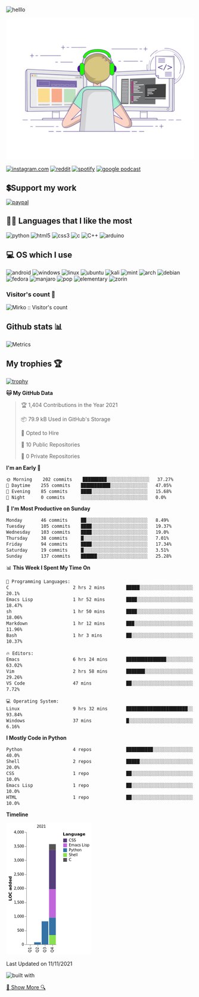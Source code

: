 #

![helllo](https://readme-typing-svg.herokuapp.com/?lines=Hello,+There!+👋;I'm+Mirko+Rovere&center=true&size=30)

![gif](https://github.com/M0-san/M0-san/blob/master/coding.gif?raw=true)

[![instagram.com](https://img.shields.io/badge/Instagram-E4405F?style=for-the-badge&logo=instagram&logoColor=white)](https://instagram.com/mirko_rovere/)
[![reddit](https://img.shields.io/badge/Reddit-FF4500?style=for-the-badge&logo=reddit&logoColor=white)](https://reddit.com/user/mirkou)
[![spotify](https://img.shields.io/badge/Spotify-1ED760?&style=for-the-badge&logo=spotify&logoColor=white)](https://open.spotify.com/show/58cchaSIqWwuQ9pRYeX4kY)
[![google podcast](https://img.shields.io/badge/Google_Podcasts-4285F4?style=for-the-badge&logo=google-podcasts&logoColor=white)](https://www.google.com/podcasts?feed=aHR0cHM6Ly9hbmNob3IuZm0vcy8zZTQ0ZTMzMC9wb2RjYXN0L3Jzcw==)

## 💲Support my work

[![paypal](https://img.shields.io/badge/PayPal-00457C?style=for-the-badge&logo=paypal&logoColor=white)](https://paypal.me/stupidamentepod)

## 👩‍💻 Languages that I like the most

![python](https://img.shields.io/badge/Python-3776AB?style=for-the-badge&logo=python&logoColor=white) ![html5](https://img.shields.io/badge/HTML5-E34F26?style=for-the-badge&logo=html5&logoColor=white) ![css3](https://img.shields.io/badge/CSS3-1572B6?style=for-the-badge&logo=css3&logoColor=white) ![c](https://img.shields.io/badge/C-00599C?style=for-the-badge&logo=c&logoColor=white) ![C++](https://img.shields.io/badge/C%2B%2B-00599C?style=for-the-badge&logo=c%2B%2B&logoColor=white) ![arduino](https://img.shields.io/badge/Arduino-00979D?style=for-the-badge&logo=Arduino&logoColor=white)

## 💻 OS which I use

![android](https://img.shields.io/badge/Android-3DDC84?style=for-the-badge&logo=android&logoColor=white) ![windows](https://img.shields.io/badge/Windows-0078D6?style=for-the-badge&logo=windows&logoColor=white) ![linux](https://img.shields.io/badge/Linux-FCC624?style=for-the-badge&logo=linux&logoColor=black) ![ubuntu](https://img.shields.io/badge/Ubuntu-E95420?style=for-the-badge&logo=ubuntu&logoColor=white) ![kali](https://img.shields.io/badge/Kali_Linux-557C94?style=for-the-badge&logo=kali-linux&logoColor=white) ![mint](https://img.shields.io/badge/Linux_Mint-87CF3E?style=for-the-badge&logo=linux-mint&logoColor=white) ![arch](https://img.shields.io/badge/Arch_Linux-1793D1?style=for-the-badge&logo=arch-linux&logoColor=white) ![debian](https://img.shields.io/badge/Debian-A81D33?style=for-the-badge&logo=debian&logoColor=white) ![fedora](https://img.shields.io/badge/Fedora-294172?style=for-the-badge&logo=fedora&logoColor=white) ![manjaro](https://img.shields.io/badge/manjaro-35BF5C?style=for-the-badge&logo=manjaro&logoColor=white) ![pop](https://img.shields.io/badge/Pop!_OS-48B9C7?style=for-the-badge&logo=Pop!_OS&logoColor=white) ![elementary](https://img.shields.io/badge/Elementary%20OS-64BAFF?style=for-the-badge&logo=elementary&logoColor=white) ![zorin](https://img.shields.io/badge/Zorin%20OS-0CC1F3?style=for-the-badge&logo=zorin&logoColor=white)

### Visitor's count 👀

![Mirko :: Visitor's count](https://profile-counter.glitch.me/{Mirko-r}/count.svg)

## Github stats 📊

![Metrics](https://metrics.lecoq.io/Mirko-r?template=classic&base.header=0&base.activity=0&base.community=0&base.repositories=0&base.metadata=0&languages=1&languages.limit=80&languages.sections=most-used&languages.colors=github&languages.details=bytes-size%2C%20percentage&languages.threshold=0%25&languages.indepth=false&languages.analysis.timeout=15&languages.categories=markup%2C%20programming&languages.recent.categories=markup%2C%20programming&languages.recent.load=3000&languages.recent.days=14&config.timezone=Europe%2FRome)

## My trophies 🏆 

[![trophy](https://github-profile-trophy.vercel.app/?username=Mirko-r)](https://github.com/ryo-ma/github-profile-trophy)

<!--START_SECTION:waka-->
**🐱 My GitHub Data** 

> 🏆 1,404 Contributions in the Year 2021
 > 
> 📦 79.9 kB Used in GitHub's Storage 
 > 
> 💼 Opted to Hire
 > 
> 📜 10 Public Repositories 
 > 
> 🔑 0 Private Repositories  
 > 
**I'm an Early 🐤** 

```text
🌞 Morning    202 commits    █████████░░░░░░░░░░░░░░░░   37.27% 
🌆 Daytime    255 commits    ███████████░░░░░░░░░░░░░░   47.05% 
🌃 Evening    85 commits     ████░░░░░░░░░░░░░░░░░░░░░   15.68% 
🌙 Night      0 commits      ░░░░░░░░░░░░░░░░░░░░░░░░░   0.0%

```
📅 **I'm Most Productive on Sunday** 

```text
Monday       46 commits     ██░░░░░░░░░░░░░░░░░░░░░░░   8.49% 
Tuesday      105 commits    ████░░░░░░░░░░░░░░░░░░░░░   19.37% 
Wednesday    103 commits    ████░░░░░░░░░░░░░░░░░░░░░   19.0% 
Thursday     38 commits     █░░░░░░░░░░░░░░░░░░░░░░░░   7.01% 
Friday       94 commits     ████░░░░░░░░░░░░░░░░░░░░░   17.34% 
Saturday     19 commits     █░░░░░░░░░░░░░░░░░░░░░░░░   3.51% 
Sunday       137 commits    ██████░░░░░░░░░░░░░░░░░░░   25.28%

```


📊 **This Week I Spent My Time On** 

```text
💬 Programming Languages: 
C                        2 hrs 2 mins        █████░░░░░░░░░░░░░░░░░░░░   20.1% 
Emacs Lisp               1 hr 52 mins        ████░░░░░░░░░░░░░░░░░░░░░   18.47% 
sh                       1 hr 50 mins        ████░░░░░░░░░░░░░░░░░░░░░   18.06% 
Markdown                 1 hr 12 mins        ███░░░░░░░░░░░░░░░░░░░░░░   11.96% 
Bash                     1 hr 3 mins         ██░░░░░░░░░░░░░░░░░░░░░░░   10.37%

🔥 Editors: 
Emacs                    6 hrs 24 mins       ███████████████░░░░░░░░░░   63.02% 
Vim                      2 hrs 58 mins       ███████░░░░░░░░░░░░░░░░░░   29.26% 
VS Code                  47 mins             ██░░░░░░░░░░░░░░░░░░░░░░░   7.72%

💻 Operating System: 
Linux                    9 hrs 32 mins       ███████████████████████░░   93.84% 
Windows                  37 mins             █░░░░░░░░░░░░░░░░░░░░░░░░   6.16%

```

**I Mostly Code in Python** 

```text
Python                   4 repos             ██████████░░░░░░░░░░░░░░░   40.0% 
Shell                    2 repos             █████░░░░░░░░░░░░░░░░░░░░   20.0% 
CSS                      1 repo              ██░░░░░░░░░░░░░░░░░░░░░░░   10.0% 
Emacs Lisp               1 repo              ██░░░░░░░░░░░░░░░░░░░░░░░   10.0% 
HTML                     1 repo              ██░░░░░░░░░░░░░░░░░░░░░░░   10.0%

```


**Timeline**

![Chart not found](https://raw.githubusercontent.com/Mirko-r/Mirko-r/main/charts/bar_graph.png) 


 Last Updated on 11/11/2021
<!--END_SECTION:waka-->

![built with](http://ForTheBadge.com/images/badges/built-by-developers.svg)

[🔎 Show More 🔍](https://github.com/Mirko-r?tab="repositories")
